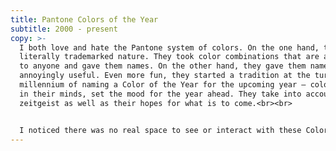 ```yaml
---
title: Pantone Colors of the Year
subtitle: 2000 - present
copy: >-
  I both love and hate the Pantone system of colors. On the one hand, they
  literally trademarked nature. They took color combinations that are available
  to anyone and gave them names. On the other hand, they gave them names! It's
  annoyingly useful. Even more fun, they started a tradition at the turn of the
  millennium of naming a Color of the Year for the upcoming year — colors that,
  in their minds, set the mood for the year ahead. They take into account the
  zeitgeist as well as their hopes for what is to come.<br><br>


  I noticed there was no real space to see or interact with these Colors of the Year, so I thought it would be a great project for me. I hope you enjoy!
---
```

